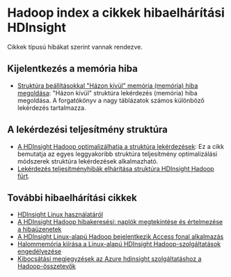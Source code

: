 <properties
    pageTitle="Hadoop Papírhalom nyomkövetési hibaüzenetek |} Microsoft Azure"
    description="Index, Hadoop Papírhalom nyomkövetési hibaüzenetek hdinsight szolgáltatásból lehetőségre. A hiba keresése hibaelhárítási tudnivalókat talál a listában."
    keywords="egymást fedő nyomkövetési hibaüzenetek"
    services="hdinsight"
    documentationCenter="NA"
    authors="mumian"
    manager="jhubbard"
    editor="cgronlun"/>

<tags
    ms.service="hdinsight"
    ms.devlang="NA"
    ms.topic="article"
    ms.tgt_pltfrm="NA"
    ms.workload="big-data"
    ms.date="10/19/2016"
    ms.author="rashimg;jgao"/>

# <a name="index-of-hadoop-in-hdinsight-troubleshooting-articles"></a>Hadoop index a cikkek hibaelhárítási HDInsight

Cikkek típusú hibákat szerint vannak rendezve.

## <a name="out-of-memory-error"></a>Kijelentkezés a memória hiba

* [Struktúra beállításokkal "Házon kívül" memória (memória) hiba megoldása](hdinsight-hadoop-hive-out-of-memory-error-oom.md): "Házon kívül" struktúra lekérdezés (memória) hiba megoldása. A forgatókönyv a nagy táblázatok számos különböző lekérdezés tartalmazza.

## <a name="hive-query-performance"></a>A lekérdezési teljesítmény struktúra

* [A HDInsight Hadoop optimalizálhatja a struktúra lekérdezések](hdinsight-hadoop-optimize-hive-query.md): Ez a cikk bemutatja az egyes leggyakoribb struktúra teljesítmény optimalizálási módszerek struktúra lekérdezések alkalmazható.
* [Lekérdezés teljesítményhibák elhárítása struktúra HDInsight Hadoop fürt](https://blogs.msdn.microsoft.com/bigdatasupport/2015/08/13/troubleshooting-hive-query-performance-in-hdinsight-hadoop-cluster/).

## <a name="more-troubleshooting-articles"></a>További hibaelhárítási cikkek

* [HDInsight Linux használatáról](hdinsight-hadoop-linux-information.md)
* [A HDInsight Hadoop hibakeresési: naplók megtekintése és értelmezése a hibaüzenetek](hdinsight-debug-jobs.md)
* [A HDInsight Linux-alapú Hadoop bejelentkezik Access fonal alkalmazás](hdinsight-hadoop-access-yarn-app-logs-linux.md)
* [Halommemória kiírása a Linux-alapú HDInsight Hadoop-szolgáltatások engedélyezése](hdinsight-hadoop-collect-debug-heap-dump-linux.md)
* [Kibocsátási megjegyzések az Azure hdinsight szolgáltatáshoz a Hadoop-összetevők](hdinsight-release-notes.md)
